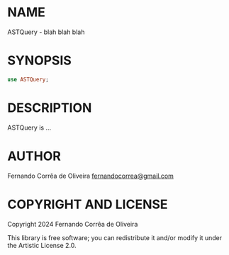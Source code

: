 NAME
====

ASTQuery - blah blah blah

SYNOPSIS
========

```raku
use ASTQuery;
```

DESCRIPTION
===========

ASTQuery is ...

AUTHOR
======

Fernando Corrêa de Oliveira <fernandocorrea@gmail.com>

COPYRIGHT AND LICENSE
=====================

Copyright 2024 Fernando Corrêa de Oliveira

This library is free software; you can redistribute it and/or modify it under the Artistic License 2.0.

